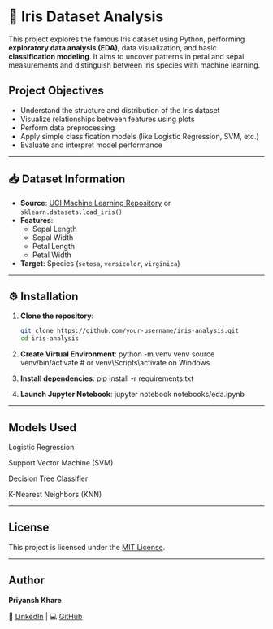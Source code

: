 # 🌸 Iris Dataset Analysis

This project explores the famous Iris dataset using Python, performing **exploratory data analysis (EDA)**, data visualization, and basic **classification modeling**. It aims to uncover patterns in petal and sepal measurements and distinguish between Iris species with machine learning.


## Project Objectives

- Understand the structure and distribution of the Iris dataset
- Visualize relationships between features using plots
- Perform data preprocessing
- Apply simple classification models (like Logistic Regression, SVM, etc.)
- Evaluate and interpret model performance



---

## 📥 Dataset Information

- **Source**: [UCI Machine Learning Repository](https://archive.ics.uci.edu/ml/datasets/Iris) or `sklearn.datasets.load_iris()`
- **Features**:
  - Sepal Length
  - Sepal Width
  - Petal Length
  - Petal Width
- **Target**: Species (`setosa`, `versicolor`, `virginica`)

---

## ⚙️ Installation

1. **Clone the repository**:
   ```bash
   git clone https://github.com/your-username/iris-analysis.git
   cd iris-analysis

2. **Create Virtual Environment**:
    python -m venv venv
    source venv/bin/activate  # or venv\Scripts\activate on Windows

3. **Install dependencies**:
   pip install -r requirements.txt

4. **Launch Jupyter Notebook**:
   jupyter notebook notebooks/eda.ipynb

---


## Models Used

Logistic Regression

Support Vector Machine (SVM)

Decision Tree Classifier

K-Nearest Neighbors (KNN)


---

## License
This project is licensed under the [MIT License](https://img.shields.io/badge/License-MIT-yellow.svg).

---

## Author

**Priyansh Khare**

🔗 [LinkedIn](https://www.linkedin.com/in/kharepriyansh) | 💻 [GitHub](https://github.com/pryanz)  

